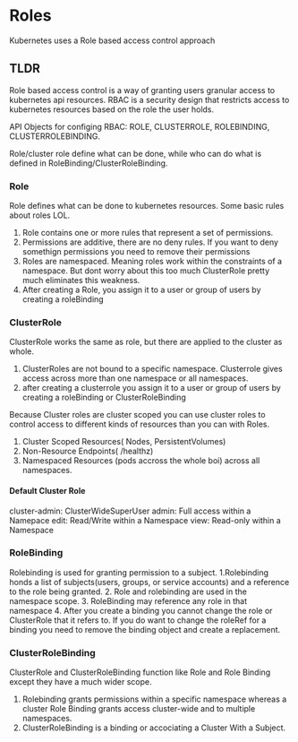 # Roles
Kubernetes uses a Role based access control approach

## TLDR
Role based access control is a way of granting users granular access to kubernetes api resources. RBAC is a security design that restricts access to kubernetes resources based on the role the user holds. 

API Objects for configing RBAC: ROLE, CLUSTERROLE, ROLEBINDING, CLUSTERROLEBINDING.

Role/cluster role define what can be done, while who can do what is defined in RoleBinding/ClusterRoleBinding.


### Role
Role defines what can be done to kubernetes resources.
Some basic rules about roles LOL.
1. Role contains one or more rules that represent a set of permissions. 
2. Permissions are additive, there are no deny rules. If you want to deny somethign permissions you need to remove their permissions
3. Roles are namespaced. Meaning roles work within the constraints of a namespace. But dont worry about this too much ClusterRole pretty much eliminates this weakness. 
4. After creating a Role, you assign it to a user or group of users by creating a roleBinding

### ClusterRole
ClusterRole works the same as role, but there are applied to the cluster as whole.

1. ClusterRoles are not bound to a specific namespace. Clusterrole gives access across more than one namespace or all namespaces.
2. after creating a clusterrole you assign it to a user or group of users by creating a roleBinding or ClusterRoleBinding

Because Cluster roles are cluster scoped you can use cluster roles to control access to different kinds of resources than you can with Roles. 
1. Cluster Scoped Resources( Nodes, PersistentVolumes)
2. Non-Resource Endpoints( /healthz)
3. Namespaced Resources (pods accross the whole boi) across all namespaces. 

#### Default Cluster Role
cluster-admin: ClusterWideSuperUser
admin: Full access within a Namepace
edit: Read/Write within a Namespace
view: Read-only within a Namespace



### RoleBinding
Rolebinding is used for granting permission to a subject. 
1.Rolebinding honds a list of subjects(users, groups, or service accounts) and a reference to the role being granted.
2. Role and rolebinding are used in the namespace scope.
3. RoleBinding may reference any role in that namespace
4. After you create a binding you cannot change the role or ClusterRole that it refers to. If you do want to change the roleRef for a binding you need to remove the binding object and create a replacement.

### ClusterRoleBinding
ClusterRole and ClusterRoleBinding function like Role and Role Binding except they have a much wider scope. 
1. Rolebinding grants permissions within a specific namespace whereas a cluster Role Binding grants access cluster-wide and to multiple namespaces.
2. ClusterRoleBinding is a binding or accociating a Cluster With a Subject. 

